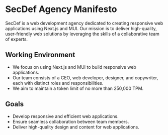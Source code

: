 # SecDef Agency Manifesto

SecDef is a web development agency dedicated to creating responsive web applications using Next.js and MUI. Our mission is to deliver high-quality, user-friendly web solutions by leveraging the skills of a collaborative team of experts.

## Working Environment

- We focus on using Next.js and MUI to build responsive web applications.
- Our team consists of a CEO, web developer, designer, and copywriter, each with distinct roles and responsibilities.
- We aim to maintain a token limit of no more than 250,000 TPM.

## Goals

- Develop responsive and efficient web applications.
- Ensure seamless collaboration between team members.
- Deliver high-quality design and content for web applications.